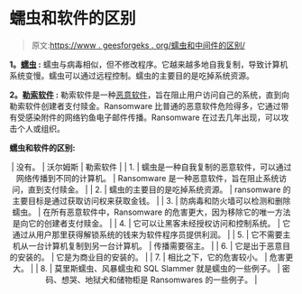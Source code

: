 # 蠕虫和软件的区别

> 原文:[https://www . geesforgeks . org/蠕虫和中间件的区别/](https://www.geeksforgeeks.org/difference-between-worms-and-ransomware/)

**1。[蠕虫](https://www.geeksforgeeks.org/worms-viruses-and-beyond/) :**
蠕虫与病毒相似，但不修改程序。它越来越多地自我复制，导致计算机系统变慢。蠕虫可以通过远程控制。蠕虫的主要目的是吃掉系统资源。

**2。[勒索软件](https://www.geeksforgeeks.org/what-is-wannacry-how-does-wannacry-ransomware-work/) :**
勒索软件是一种[恶意软件](https://www.geeksforgeeks.org/malware-and-its-types/)，旨在阻止用户访问自己的系统，直到向勒索软件创建者支付赎金。Ransomware 比普通的恶意软件危险得多，它通过带有受感染附件的网络钓鱼电子邮件传播。Ransomware 在过去几年出现，可以攻击个人或组织。

**蠕虫和软件的区别:**

<center>

| 没有。 | 沃尔姆斯 | 勒索软件 |
| 1. | 蠕虫是一种自我复制的恶意软件，可以通过网络传播到不同的计算机。 | Ransomware 是一种恶意软件，旨在阻止系统访问，直到支付赎金。 |
| 2. | 蠕虫的主要目的是吃掉系统资源。 | ransomware 的主要目标是通过获取访问权来获取金钱。 |
| 3. | 防病毒和防火墙可以检测和删除蠕虫。 | 在所有恶意软件中，Ransomware 的危害更大，因为移除它的唯一方法是向它的创建者支付赎金。 |
| 4. | 它可以让黑客未经授权访问和控制系统。 | 它通过从用户那里获得解锁系统的钱来为软件程序员提供利润。 |
| 5. | 它不需要主机从一台计算机复制到另一台计算机。 | 传播需要宿主。 |
| 6. | 它是出于恶意目的安装的。 | 它是为商业目的安装的。 |
| 7. | 相比之下，它的危害较小。 | 危害更大。 |
| 8. | 莫里斯蠕虫、风暴蠕虫和 SQL Slammer 就是蠕虫的一些例子。 | 密码、想哭、地狱犬和储物柜是 Ransomwares 的一些例子。 |

</center>